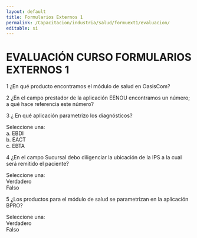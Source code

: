 ```yaml
---
layout: default
title: Formularios Externos 1
permalink: /Capacitacion/industria/salud/formuext1/evaluacion/
editable: si
---
```


# EVALUACIÓN CURSO FORMULARIOS EXTERNOS 1


1  ¿En qué producto encontramos el módulo de salud en OasisCom?  

2  ¿En el campo prestador de la aplicación EENOU encontramos un número; a qué hace referencia este número?  

3  ¿ En qué aplicación parametrizo los diagnósticos?  

Seleccione una:  
a. EBDI  
b. EACT  
c. EBTA  

4  ¿En el campo Sucursal debo diligenciar la ubicación de la IPS a la cual será remitido el paciente?  

Seleccione una:  
Verdadero  
Falso  

5  ¿Los productos para el módulo de salud se parametrizan en la aplicación BPRO?  

Seleccione una:  
Verdadero  
Falso  




